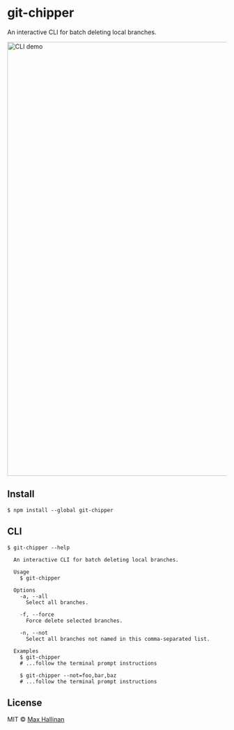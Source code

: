 # git-chipper

An interactive CLI for batch deleting local branches.

<img alt="CLI demo" src="cli-demo.gif" width="998">


## Install

```
$ npm install --global git-chipper
```


## CLI

```
$ git-chipper --help

  An interactive CLI for batch deleting local branches.

  Usage
    $ git-chipper

  Options
    -a, --all
      Select all branches.

    -f, --force
      Force delete selected branches.

    -n, --not
      Select all branches not named in this comma-separated list.

  Examples
    $ git-chipper
    # ...follow the terminal prompt instructions

    $ git-chipper --not=foo,bar,baz
    # ...follow the terminal prompt instructions
```


## License

MIT © [Max Hallinan](https://github.com/maxhallinan)
